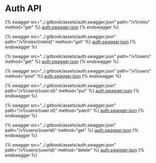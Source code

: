 # Auth API

{% swagger src="../.gitbook/assets/auth.swagger.json" path="/v1/roles" method="get" %}
[auth.swagger.json](<../.gitbook/assets/auth.swagger.json>)
{% endswagger %}

{% swagger src="../.gitbook/assets/auth.swagger.json" path="/v1/roles/{roleId}" method="get" %}
[auth.swagger.json](<../.gitbook/assets/auth.swagger.json>)
{% endswagger %}

{% swagger src="../.gitbook/assets/auth.swagger.json" path="/v1/users" method="get" %}
[auth.swagger.json](<../.gitbook/assets/auth.swagger.json>)
{% endswagger %}

{% swagger src="../.gitbook/assets/auth.swagger.json" path="/v1/users" method="post" %}
[auth.swagger.json](<../.gitbook/assets/auth.swagger.json>)
{% endswagger %}

{% swagger src="../.gitbook/assets/auth.swagger.json" path="/v1/users/{user.id}" method="put" %}
[auth.swagger.json](<../.gitbook/assets/auth.swagger.json>)
{% endswagger %}

{% swagger src="../.gitbook/assets/auth.swagger.json" path="/v1/users/{user.id}" method="patch" %}
[auth.swagger.json](<../.gitbook/assets/auth.swagger.json>)
{% endswagger %}

{% swagger src="../.gitbook/assets/auth.swagger.json" path="/v1/users/{userId}" method="get" %}
[auth.swagger.json](<../.gitbook/assets/auth.swagger.json>)
{% endswagger %}

{% swagger src="../.gitbook/assets/auth.swagger.json" path="/v1/users/{userId}" method="delete" %}
[auth.swagger.json](<../.gitbook/assets/auth.swagger.json>)
{% endswagger %}
